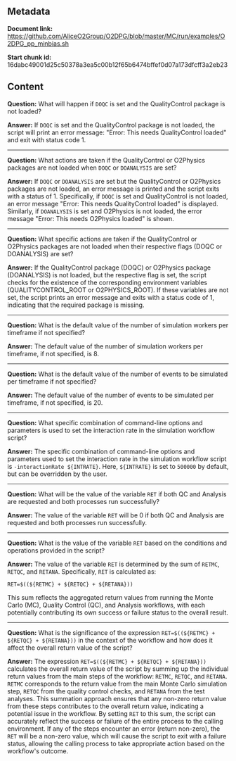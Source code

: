 ## Metadata

**Document link:** https://github.com/AliceO2Group/O2DPG/blob/master/MC/run/examples/O2DPG_pp_minbias.sh

**Start chunk id:** 16dabc49001d25c50378a3ea5c00b12f65b6474bffef0d07a173dfcff3a2eb23

## Content

**Question:** What will happen if `DOQC` is set and the QualityControl package is not loaded?

**Answer:** If `DOQC` is set and the QualityControl package is not loaded, the script will print an error message: "Error: This needs QualityControl loaded" and exit with status code 1.

---

**Question:** What actions are taken if the QualityControl or O2Physics packages are not loaded when `DOQC` or `DOANALYSIS` are set?

**Answer:** If `DOQC` or `DOANALYSIS` are set but the QualityControl or O2Physics packages are not loaded, an error message is printed and the script exits with a status of 1. Specifically, if `DOQC` is set and QualityControl is not loaded, an error message "Error: This needs QualityControl loaded" is displayed. Similarly, if `DOANALYSIS` is set and O2Physics is not loaded, the error message "Error: This needs O2Physics loaded" is shown.

---

**Question:** What specific actions are taken if the QualityControl or O2Physics packages are not loaded when their respective flags (DOQC or DOANALYSIS) are set?

**Answer:** If the QualityControl package (DOQC) or O2Physics package (DOANALYSIS) is not loaded, but the respective flag is set, the script checks for the existence of the corresponding environment variables (QUALITYCONTROL_ROOT or O2PHYSICS_ROOT). If these variables are not set, the script prints an error message and exits with a status code of 1, indicating that the required package is missing.

---

**Question:** What is the default value of the number of simulation workers per timeframe if not specified?

**Answer:** The default value of the number of simulation workers per timeframe, if not specified, is 8.

---

**Question:** What is the default value of the number of events to be simulated per timeframe if not specified?

**Answer:** The default value of the number of events to be simulated per timeframe, if not specified, is 20.

---

**Question:** What specific combination of command-line options and parameters is used to set the interaction rate in the simulation workflow script?

**Answer:** The specific combination of command-line options and parameters used to set the interaction rate in the simulation workflow script is `-interactionRate ${INTRATE}`. Here, `${INTRATE}` is set to `500000` by default, but can be overridden by the user.

---

**Question:** What will be the value of the variable `RET` if both QC and Analysis are requested and both processes run successfully?

**Answer:** The value of the variable `RET` will be 0 if both QC and Analysis are requested and both processes run successfully.

---

**Question:** What is the value of the variable `RET` based on the conditions and operations provided in the script?

**Answer:** The value of the variable `RET` is determined by the sum of `RETMC`, `RETQC`, and `RETANA`. Specifically, `RET` is calculated as:

```
RET=$((${RETMC} + ${RETQC} + ${RETANA}))
```

This sum reflects the aggregated return values from running the Monte Carlo (MC), Quality Control (QC), and Analysis workflows, with each potentially contributing its own success or failure status to the overall result.

---

**Question:** What is the significance of the expression `RET=$((${RETMC} + ${RETQC} + ${RETANA}))` in the context of the workflow and how does it affect the overall return value of the script?

**Answer:** The expression `RET=$((${RETMC} + ${RETQC} + ${RETANA}))` calculates the overall return value of the script by summing up the individual return values from the main steps of the workflow: `RETMC`, `RETQC`, and `RETANA`. `RETMC` corresponds to the return value from the main Monte Carlo simulation step, `RETQC` from the quality control checks, and `RETANA` from the test analyses. This summation approach ensures that any non-zero return value from these steps contributes to the overall return value, indicating a potential issue in the workflow. By setting `RET` to this sum, the script can accurately reflect the success or failure of the entire process to the calling environment. If any of the steps encounter an error (return non-zero), the `RET` will be a non-zero value, which will cause the script to exit with a failure status, allowing the calling process to take appropriate action based on the workflow's outcome.